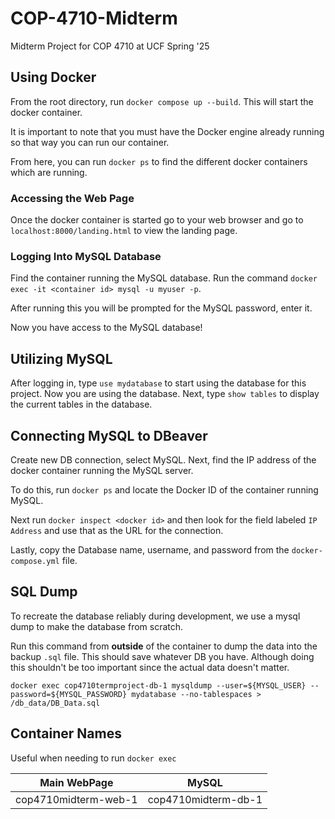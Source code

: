 # COP-4710-Midterm

Midterm Project for COP 4710 at UCF Spring '25

## Using Docker

From the root directory, run `docker compose up --build`. This will start the docker container.

It is important to note that you must have the Docker engine already running so that way you can run our container.

From here, you can run `docker ps` to find the different docker containers which are running.

### Accessing the Web Page

Once the docker container is started go to your web browser and go to `localhost:8000/landing.html` to view the landing page.

### Logging Into MySQL Database

Find the container running the MySQL database. Run the command `docker exec -it <container id> mysql -u myuser -p`.

After running this you will be prompted for the MySQL password, enter it.

Now you have access to the MySQL database!

## Utilizing MySQL

After logging in, type `use mydatabase` to start using the database for this project. Now you are using the database. Next, type `show tables` to display the current tables in the database.

## Connecting MySQL to DBeaver

Create new DB connection, select MySQL. Next, find the IP address of the docker container running the MySQL server.

To do this, run `docker ps` and locate the Docker ID of the container running MySQL.

Next run `docker inspect <docker id>` and then look for the field labeled `IP Address` and use that as the URL for the connection.

Lastly, copy the Database name, username, and password from the `docker-compose.yml` file.

## SQL Dump

To recreate the database reliably during development, we use a mysql dump to make the database from scratch.

Run this command from **outside** of the container to dump the data into the backup `.sql` file. This should save whatever DB you have. Although doing this shouldn't be too important since the actual data doesn't matter.

`docker exec cop4710termproject-db-1 mysqldump --user=${MYSQL_USER} --password=${MYSQL_PASSWORD} mydatabase --no-tablespaces > /db_data/DB_Data.sql`

## Container Names

Useful when needing to run `docker exec`

| Main WebPage         | MySQL               |
| -------------------- | ------------------- |
| cop4710midterm-web-1 | cop4710midterm-db-1 |
